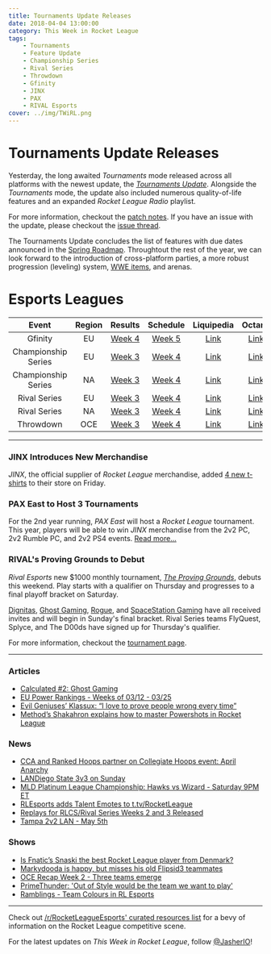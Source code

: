 ```yaml
---
title: Tournaments Update Releases
date: 2018-04-04 13:00:00
category: This Week in Rocket League
tags:
    - Tournaments
    - Feature Update
    - Championship Series
    - Rival Series
    - Throwdown
    - Gfinity
    - JINX
    - PAX
    - RIVAL Esports
cover: ../img/TWiRL.png
---
```


# Tournaments Update Releases

Yesterday, the long awaited _Tournaments_ mode released across all platforms with the newest update, the [_Tournaments Update_](https://www.rocketleague.com/game-info/tournaments/). Alongside the _Tournaments_ mode, the update also included numerous quality-of-life features and an expanded _Rocket League Radio_ playlist.

For more information, checkout the [patch notes](https://www.reddit.com/r/RocketLeague/comments/89f8xq/patch_notes_v143_tournaments_update/). If you have an issue with the update, please checkout the [issue thread](https://www.reddit.com/r/RocketLeague/comments/89g4ir/the_v143_tournaments_update_issues_megathread/).

The Tournaments Update concludes the list of features with due dates announced in the [Spring Roadmap](https://www.rocketleague.com/news/rocket-league-roadmap-spring-2018/). Throughtout the rest of the year, we can look forward to the introduction of cross-platform parties, a more robust progression (leveling) system, [WWE items](https://www.rocketleague.com/news/wwe-items-coming-to-rocket-league-this-spring/), and arenas.

# Esports Leagues

|        Event        | Region |                                                         Results                                                         |                                             Schedule                                              |                                                           Liquipedia                                                           |                               Octane                               |
| :-----------------: | :----: | :---------------------------------------------------------------------------------------------------------------------: | :-----------------------------------------------------------------------------------------------: | :----------------------------------------------------------------------------------------------------------------------------: | :----------------------------------------------------------------: |
|       Gfinity       |   EU   |                      [Week 4](https://octane.gg/event/gfinity-elite-series-season-three/matches/)                       | [Week 5](https://www.gfinity.net/events/details/elite-series-season-3-rocket-league#competiton-2) |                            [Link](http://liquipedia.net/rocketleague/Gfinity/Elite_Series/Season_3)                            | [Link](https://octane.gg/event/gfinity-elite-series-season-three/) |
| Championship Series |   EU   |  [Week 3](https://www.reddit.com/r/RocketLeagueEsports/comments/88rcci/rlcs_s5_week_3_eu_league_play_live_discussion/)  |                      [Week 4](https://www.rocketleagueesports.com/schedule/)                      |                  [Link](http://liquipedia.net/rocketleague/Rocket_League_Championship_Series/Season_5/Europe)                  |      [Link](https://octane.gg/event/rlcs-season-five-europe/)      |
| Championship Series |   NA   |  [Week 3](https://www.reddit.com/r/RocketLeagueEsports/comments/88k2lw/rlcs_s5_week_3_na_league_play_live_discussion/)  |                      [Week 4](https://www.rocketleagueesports.com/schedule/)                      |              [Link](http://liquipedia.net/rocketleague/Rocket_League_Championship_Series/Season_5/North_America)               |  [Link](https://octane.gg/event/rlcs-season-five-north-america/)   |
|    Rival Series     |   EU   | [Week 3](https://www.reddit.com/r/RocketLeagueEsports/comments/88b922/rlrs_s2_week_3_eu_and_na_league_play_discussion/) |                      [Week 4](https://www.rocketleagueesports.com/schedule/)                      |    [Link](http://liquipedia.net/rocketleague/Rocket_League_Championship_Series/Season_5/Europe/Rocket_League_Rival_Series)     |      [Link](https://octane.gg/event/rlrs-season-five-europe/)      |
|    Rival Series     |   NA   | [Week 3](https://www.reddit.com/r/RocketLeagueEsports/comments/88b922/rlrs_s2_week_3_eu_and_na_league_play_discussion/) |                      [Week 4](https://www.rocketleagueesports.com/schedule/)                      | [Link](http://liquipedia.net/rocketleague/Rocket_League_Championship_Series/Season_5/North_America/Rocket_League_Rival_Series) |  [Link](https://octane.gg/event/rlrs-season-five-north-america/)   |
|      Throwdown      |  OCE   |                            [Week 3](https://octane.gg/event/throwdown-season-five/matches/)                             |                      [Week 4](https://throwdownesports.com/rlchampionship/)                       |           [Link](http://liquipedia.net/rocketleague/Rocket_League_Championship_Series/Season_5/Oceania/League_Play)            |       [Link](https://octane.gg/event/throwdown-season-five/)       |

---

### JINX Introduces New Merchandise

_JINX_, the official supplier of _Rocket League_ merchandise, added [4 new t-shirts](https://twitter.com/JINX/status/979771854993928194) to their store on Friday.

### PAX East to Host 3 Tournaments

For the 2nd year running, _PAX East_ will host a _Rocket League_ tournament. This year, players will be able to win _JINX_ merchandise from the 2v2 PC, 2v2 Rumble PC, and 2v2 PS4 events. [Read more...](https://www.rocketleague.com/news/rocket-league-pax-east-2018/)

### RIVAL's Proving Grounds to Debut

_Rival Esports_ new \$1000 monthly tournament, [_The Proving Grounds_](https://twitter.com/RivalEsportsGG/status/970865005913694208), debuts this weekend. Play starts with a qualifier on Thursday and progresses to a final playoff bracket on Saturday.

[Dignitas](https://twitter.com/RivalEsportsGG/status/979508748254400513), [Ghost Gaming](https://twitter.com/RivalEsportsGG/status/980559829461762048), [Rogue](https://twitter.com/RivalEsportsGG/status/980154727156641792), and [SpaceStation Gaming](https://twitter.com/RivalEsportsGG/status/979833538710253568) have all received invites and will begin in Sunday's final bracket. Rival Series teams FlyQuest, Splyce, and The D00ds have signed up for Thursday's qualifier.

For more information, checkout the [tournament page](https://smash.gg/tournament/rival-the-proving-grounds/details).

---

### Articles

-   [Calculated #2: Ghost Gaming](https://www.rocketleagueesports.com/news/calculated--2--ghost-gaming/)
-   [EU Power Rankings - Weeks of 03/12 - 03/25](https://www.reddit.com/r/RocketLeagueEsports/comments/88jxdb/eu_power_rankings_weeks_of_0312_0325/)
-   [Evil Geniuses’ Klassux: “I love to prove people wrong every time”](http://rocketeers.gg/evil-geniuses-klassux-interview/)
-   [Method’s Shakahron explains how to master Powershots in Rocket League](http://rocketeers.gg/training-powershots-method-player-shakahron/)

### News

-   [CCA and Ranked Hoops partner on Collegiate Hoops event: April Anarchy](https://smash.gg/tournament/college-hoops-april-anarchy/events)
-   [LANDiego State 3v3 on Sunday](https://smash.gg/tournament/landiego-state-8-3v3-rocket-league-tournament-byoc/details)
-   [MLD Platinum League Championship: Hawks vs Wizard - Saturday 9PM ET](https://twitter.com/MLDoubles/status/981297915569328130)
-   [RLEsports adds Talent Emotes to t.tv/RocketLeague](https://twitter.com/RLEsports/status/979397550879817733)
-   [Replays for RLCS/Rival Series Weeks 2 and 3 Released](https://www.reddit.com/r/RocketLeagueEsports/comments/8914o5/replays_for_rlcsrival_series_weeks_2_3/)
-   [Tampa 2v2 LAN - May 5th](https://www.facebook.com/events/2075266619426839/)

### Shows

-   [Is Fnatic’s Snaski the best Rocket League player from Denmark?](http://rocketeers.gg/interview-fnatic-rocket-league-player-snaski-youtube/)
-   [Markydooda is happy, but misses his old Flipsid3 teammates](http://rocketeers.gg/interview-youtube-excel-esports-markydooda/)
-   [OCE Recap Week 2 - Three teams emerge](https://www.youtube.com/watch?v=cUADOIHqY20)
-   [PrimeThunder: 'Out of Style would be the team we want to play'](https://www.youtube.com/watch?v=Afb1zWuCuqM)
-   [Ramblings - Team Colours in RL Esports](https://www.youtube.com/watch?v=h6ldyy28zgU)

---

Check out [/r/RocketLeagueEsports' curated resources list](https://www.reddit.com/r/RocketLeagueEsports/wiki/links) for a bevy of information on the Rocket League competitive scene.

For the latest updates on _This Week in Rocket League_, follow [@JasherIO](https://twitter.com/JasherIO)!
